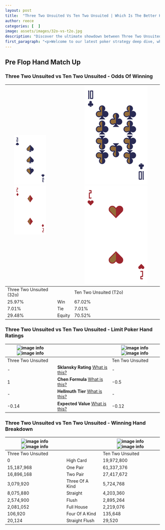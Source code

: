 ```yaml
---
layout: post
title:  "Three Two Unsuited Vs Ten Two Unsuited | Which Is The Better Hand In Poker? A Complete Guide"
author: reece
categories: [  ]
image: assets/images/32o-vs-t2o.jpg
description: "Discover the ultimate showdown between Three Two Unsuited and Ten Two Unsuited in poker! Uncover the odds, strategies, and scenarios where one hand triumphs over the other. Get ready to up your poker game with this thrilling analysis."
first_paragraph: "<p>Welcome to our latest poker strategy deep dive, where we're pitting two distinct hands against each other in a high-stakes showdown: Three Two Unsuited vs Ten Two Unsuited.</p><p>In the dynamic world of poker, every decision counts, and knowing which hand holds the upper hand is key to your success at the table.</p><p>In this article, we'll dissect these two hands, explore the scenarios where one dominates the other, and equip you with the knowledge to make strategic choices that can tip the odds in your favor.</p><p>Get ready to unravel the intriguing dynamics of these poker hands and elevate your game to new heights.</p>"
---
```




[comment]: # (sp0)

## Pre Flop Hand Match Up

<div class="table hand-ratings" markdown="1"> 



### Three Two Unsuited vs Ten Two Unsuited - Odds Of Winning


    
| ![image info](assets/images/hand1/3.png) ![image info](assets/images/hand1/2o.png) |  | ![image info](assets/images/hand2/T.png) ![image info](assets/images/hand2/2o.png) |
| -------- | -------- | -------- |
| Three Two Unsuited (32o) |  | Ten Two Unsuited (T2o) |
| 25.97% | Win | 67.02% |
| 7.01% | Tie | 7.01% |
| 29.48% | Equity | 70.52% |




[comment]: # (sp1)



### Three Two Unsuited vs Ten Two Unsuited - Limit Poker Hand Ratings


    
| ![image info](https://www.riverpairs.com/assets/images/hand1/3.png) ![image info](https://www.riverpairs.com/assets/images/hand1/2o.png) |  | ![image info](https://www.riverpairs.com/assets/images/hand2/T.png) ![image info](https://www.riverpairs.com/assets/images/hand2/2o.png) |
| -------- | -------- | -------- |
| Three Two Unsuited |  | Ten Two Unsuited |
| - | **Sklansky Rating** [What is this?](/sklansky-rating-explained) | - |
| 1 | **Chen Formula** [What is this?](/chen-formula-explained) | -0.5 |
| - | **Hellmuth Tier** [What is this?](/Hellmuth-tier-explained) | - |
| -0.14 | **Expected Value** [What is this?](/expected-value-explained) | -0.12 |




[comment]: # (sp2)



### Three Two Unsuited vs Ten Two Unsuited - Winning Hand Breakdown


    
| ![image info](https://www.riverpairs.com/assets/images/hand1/3.png) ![image info](https://www.riverpairs.com/assets/images/hand1/2o.png) |  | ![image info](https://www.riverpairs.com/assets/images/hand2/T.png) ![image info](https://www.riverpairs.com/assets/images/hand2/2o.png) |
| -------- | -------- | -------- |
| Three Two Unsuited |  | Ten Two Unsuited |
| 0 | High Card | 19,972,800 |
| 15,187,968 | One Pair | 61,337,376 |
| 16,896,168 | Two Pair | 27,417,672 |
| 3,079,920 | Three Of A Kind | 5,724,768 |
| 8,075,880 | Straight | 4,203,360 |
| 2,574,900 | Flush | 2,895,264 |
| 2,081,052 | Full House | 2,219,076 |
| 106,920 | Four Of A Kind | 135,648 |
| 20,124 | Straight Flush | 29,520 |




[comment]: # (sp3)



</div>

[comment]: # (sp4)



[comment]: # (sp5)

